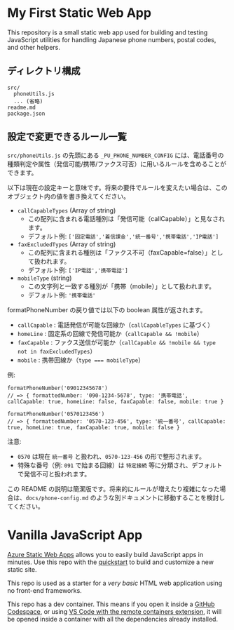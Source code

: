 <!--
  This README was updated by an automated edit to append a
  "設定で変更できるルール一覧" section describing phone number
  configuration available in `src/phoneUtils.js`.
-->

# My First Static Web App

This repository is a small static web app used for building and testing
JavaScript utilities for handling Japanese phone numbers, postal codes,
and other helpers.

## ディレクトリ構成

```
src/
  phoneUtils.js
  ... (省略)
readme.md
package.json
```

## 設定で変更できるルール一覧

`src/phoneUtils.js` の先頭にある `_PU_PHONE_NUMBER_CONFIG` には、電話番号の種類判定や属性（発信可能/携帯/ファクス可否）に用いるルールを含めることができます。

以下は現在の設定キーと意味です。将来の要件でルールを変えたい場合は、このオブジェクト内の値を書き換えてください。

- `callCapableTypes` (Array of string)
  - この配列に含まれる電話種別は「発信可能（callCapable）」と見なされます。
  - デフォルト例: `['固定電話','着信課金','統一番号','携帯電話','IP電話']`
- `faxExcludedTypes` (Array of string)
  - この配列に含まれる種別は「ファクス不可（faxCapable=false）」として扱われます。
  - デフォルト例: `['IP電話','携帯電話']`
- `mobileType` (string)
  - この文字列と一致する種別が「携帯（mobile）」として扱われます。
  - デフォルト例: `'携帯電話'`

formatPhoneNumber の戻り値では以下の boolean 属性が返されます。

- `callCapable` : 電話発信が可能な回線か（`callCapableTypes` に基づく）
- `homeLine` : 固定系の回線で発信可能か（`callCapable && !mobile`）
- `faxCapable` : ファクス送信が可能か（`callCapable && !mobile && type not in faxExcludedTypes`）
- `mobile` : 携帯回線か（`type === mobileType`）

例:

```
formatPhoneNumber('09012345678')
// => { formattedNumber: '090-1234-5678', type: '携帯電話', callCapable: true, homeLine: false, faxCapable: false, mobile: true }

formatPhoneNumber('0570123456')
// => { formattedNumber: '0570-123-456', type: '統一番号', callCapable: true, homeLine: true, faxCapable: true, mobile: false }
```

注意:

- `0570` は現在 `統一番号` と扱われ、`0570-123-456` の形で整形されます。
- 特殊な番号（例: `091` で始まる回線）は `特定接続` 等に分類され、デフォルトで発信不可と扱われます。

この README の説明は簡潔版です。将来的にルールが増えたり複雑になった場合は、`docs/phone-config.md` のような別ドキュメントに移動することを検討してください。
# Vanilla JavaScript App

[Azure Static Web Apps](https://docs.microsoft.com/azure/static-web-apps/overview) allows you to easily build JavaScript apps in minutes. Use this repo with the [quickstart](https://docs.microsoft.com/azure/static-web-apps/getting-started?tabs=vanilla-javascript) to build and customize a new static site.

This repo is used as a starter for a _very basic_ HTML web application using no front-end frameworks.

This repo has a dev container. This means if you open it inside a [GitHub Codespace](https://github.com/features/codespaces), or using [VS Code with the remote containers extension](https://code.visualstudio.com/docs/remote/containers), it will be opened inside a container with all the dependencies already installed.
